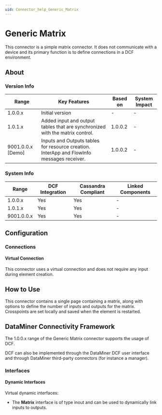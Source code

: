 ```yaml
---
uid: Connector_help_Generic_Matrix
---
```


# Generic Matrix

This connector is a simple matrix connector. It does not communicate with a device and its primary function is to define connections in a DCF environment.

## About

### Version Info

| Range | Key Features | Based on | System Impact |
|--|--|--|--|
| 1.0.0.x | Initial version | - | - |
| 1.0.1.x | Added input and output tables that are synchronized with the matrix control. | 1.0.0.2 | - |
| 9001.0.0.x [Demo] | Inputs and Outputs tables for resource creation. InterApp and FlowInfo messages receiver. | 1.0.0.2 | - |

### System Info

| Range      | DCF Integration | Cassandra Compliant | Linked Components |
|------------|-----------------|---------------------|-------------------|
| 1.0.0.x    | Yes             | Yes                 | -                 |
| 1.0.1.x    | Yes             | Yes                 | -                 |
| 9001.0.0.x | Yes             | Yes                 | -                 |

## Configuration

### Connections

#### Virtual Connection

This connector uses a virtual connection and does not require any input during element creation.

## How to Use

This connector contains a single page containing a matrix, along with options to define the number of inputs and outputs for the matrix. Crosspoints are set locally and saved when the element is restarted.

## DataMiner Connectivity Framework

The 1.0.0.x range of the Generic Matrix connector supports the usage of DCF.

DCF can also be implemented through the DataMiner DCF user interface and through DataMiner third-party connectors (for instance a manager).

### Interfaces

#### Dynamic Interfaces

Virtual dynamic interfaces:

- The **Matrix** interface is of type inout and can be used to dynamically link inputs to outputs.
